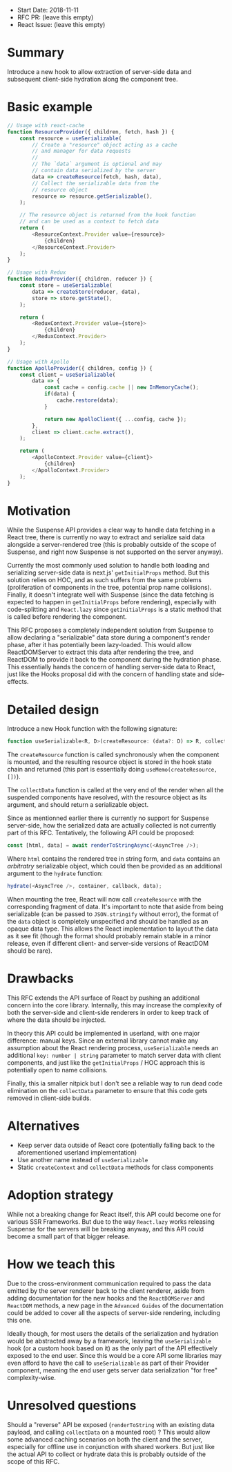 - Start Date: 2018-11-11
- RFC PR: (leave this empty)
- React Issue: (leave this empty)

# Summary

Introduce a new hook to allow extraction of server-side data and
subsequent client-side hydration along the component tree.

# Basic example

```js
// Usage with react-cache
function ResourceProvider({ children, fetch, hash }) {
    const resource = useSerializable(
        // Create a "resource" object acting as a cache
        // and manager for data requests
        //
        // The `data` argument is optional and may
        // contain data serialized by the server
        data => createResource(fetch, hash, data),
        // Collect the serializable data from the
        // resource object
        resource => resource.getSerializable(),
    );

    // The resource object is returned from the hook function
    // and can be used as a context to fetch data
    return (
        <ResourceContext.Provider value={resource}>
            {children}
        </ResourceContext.Provider>
    );
}

// Usage with Redux
function ReduxProvider({ children, reducer }) {
    const store = useSerializable(
        data => createStore(reducer, data),
        store => store.getState(),
    );

    return (
        <ReduxContext.Provider value={store}>
            {children}
        </ReduxContext.Provider>
    );
}

// Usage with Apollo
function ApolloProvider({ children, config }) {
    const client = useSerializable(
        data => {
            const cache = config.cache || new InMemoryCache();
            if(data) {
                cache.restore(data);
            }

            return new ApolloClient({ ...config, cache });
        },
        client => client.cache.extract(),
    );

    return (
        <ApolloContext.Provider value={client}>
            {children}
        </ApolloContext.Provider>
    );
}
```

# Motivation

While the Suspense API provides a clear way to handle data fetching in
a React tree, there is currently no way to extract and serialize said
data alongside a server-rendered tree (this is probably outside of the
scope of Suspense, and right now Suspense is not supported on the
server anyway).

Currently the most commonly used solution to handle both loading and
serializing server-side data is next.js' `getInitialProps` method. But
this solution relies on HOC, and as such suffers from the same
problems (proliferation of components in the tree, potential prop name
collisions). Finally, it doesn't integrate well with Suspense (since
the data fetching is expected to happen in `getInitialProps` before
rendering), especially with code-splitting and `React.lazy` since
`getInitialProps` is a static method that is called before rendering
the component.

This RFC proposes a completely independent solution from Suspense to
allow declaring a "serializable" data store during a component's
render phase, after it has potentially been lazy-loaded. This would
allow ReactDOMServer to extract this data after rendering the tree,
and ReactDOM to provide it back to the component during the hydration
phase. This essentially hands the concern of handling server-side data
to React, just like the Hooks proposal did with the concern of
handling state and side-effects.

# Detailed design

Introduce a new Hook function with the following signature:

```js
function useSerializable<R, D>(createResource: (data?: D) => R, collectData: (resource: R) => D): R;
```

The `createResource` function is called synchronously when the
component is mounted, and the resulting resource object is stored in
the hook state chain and returned (this part is essentially doing
`useMemo(createResource, [])`).

The `collectData` function is called at the very end of the render
when all the suspended components have resolved, with the resource
object as its argument, and should return a serializable object.

Since as mentionned earlier there is currently no support for Suspense
server-side, how the serialized data are actually collected is not
currently part of this RFC. Tentatively, the following API could be
proposed:

```js
const [html, data] = await renderToStringAsync(<AsyncTree />);
```

Where `html` contains the rendered tree in string form, and `data`
contains an *arbitratry* serializable object, which could then be
provided as an additional argument to the `hydrate` function:

```js
hydrate(<AsyncTree />, container, callback, data);
```

When mounting the tree, React will now call `createResource` with the
corresponding fragment of data. It's important to note that aside from
being serializable (can be passed to `JSON.stringify` without error),
the format of the `data` object is completely unspecified and should
be handled as an opaque data type. This allows the React
implementation to layout the data as it see fit (though the format
should probably remain stable in a minor release, even if different
client- and server-side versions of ReactDOM should be rare).

# Drawbacks

This RFC extends the API surface of React by pushing an additional
concern into the core library. Internally, this may increase the
complexity of both the server-side and client-side renderers in order
to keep track of where the data should be injected.

In theory this API could be implemented in userland, with one major
difference: manual keys. Since an external library cannot make any
assumption about the React rendering process, `useSerializable` needs
an additional `key: number | string` parameter to match server data
with client components, and just like the `getInitialProps` / HOC
approach this is potentially open to name collisions.

Finally, this ia smaller nitpick but I don't see a reliable way to run
dead code elimination on the `collectData` parameter to ensure that
this code gets removed in client-side builds.

# Alternatives

- Keep server data outside of React core (potentially falling back to the aforementioned userland implementation)
- Use another name instead of `useSerializable`
- Static `createContext` and `collectData` methods for class components

# Adoption strategy

While not a breaking change for React itself, this API could become
one for various SSR Frameworks. But due to the way `React.lazy` works
releasing Suspense for the servers will be breaking anyway, and this
API could become a small part of that bigger release.

# How we teach this

Due to the cross-environment communication required to pass the data
emitted by the server renderer back to the client renderer, aside from
adding documentation for the new hooks and the `ReactDOMServer` and
`ReactDOM` methods, a new page in the `Advanced Guides` of the
documentation could be added to cover all the aspects of server-side
rendering, including this one.

Ideally though, for most users the details of the serialization and
hydration would be abstracted away by a framework, leaving the
`useSerializable` hook (or a custom hook based on it) as the only part
of the API effectively exposed to the end user. Since this would be a
core API some libraries may even afford to have the call to
`useSerializable` as part of their Provider component, meaning the end
user gets server data serialization "for free" complexity-wise.

# Unresolved questions

Should a "reverse" API be exposed (`renderToString` with an existing
data payload, and calling `collectData` on a mounted root) ?
This would allow some advanced caching scenarios on both the client
and the server, especially for offline use in conjunction with shared
workers. But just like the actual API to collect or hydrate data this
is probably outside of the scope of this RFC.
